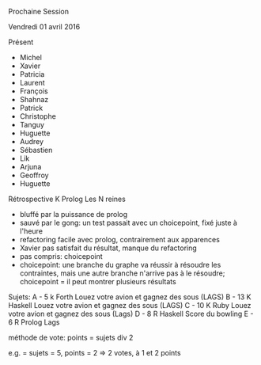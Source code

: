Prochaine Session

Vendredi 01 avril 2016

Présent
- Michel
- Xavier
- Patricia
- Laurent
- François
- Shahnaz
- Patrick
- Christophe
- Tanguy
- Huguette
- Audrey
- Sébastien
- Lik
- Arjuna
- Geoffroy
- Huguette

Rétrospective
K Prolog Les N reines
- bluffé par la puissance de prolog
- sauvé par le gong: un test passait avec un choicepoint, fixé juste à l'heure
- refactoring facile avec prolog, contrairement aux apparences
- Xavier pas satisfait du résultat, manque du refactoring
- pas compris: choicepoint
- choicepoint: une branche du graphe va réussir à résoudre les contraintes, mais une autre branche n'arrive pas à le résoudre; choicepoint = il peut montrer plusieurs résultats

Sujets:
A - 5 k Forth Louez votre avion et gagnez des sous (LAGS)
B - 13 K Haskell Louez votre avion et gagnez des sous (LAGS)
C - 10 K Ruby Louez votre avion et gagnez des sous (Lags)
D - 8 R Haskell Score du bowling 
E - 6 R Prolog Lags

méthode de vote:
points = sujets div 2

e.g. = sujets = 5, points = 2 => 2 votes, à 1 et 2 points
